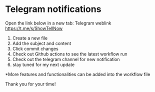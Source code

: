 # Telegram notifications

Open the link below in a new tab:
Telegram weblink
https://t.me/s/ShowTellNow

1) Create a new file
2) Add the subject and content
3) Click commit changes
4) Check out Github actions to see the latest workflow run
5) Check out the telegram channel for new notification 
6) stay tuned for my next update

*More features and functionalities can be added into the workflow file

Thank you for your time!
